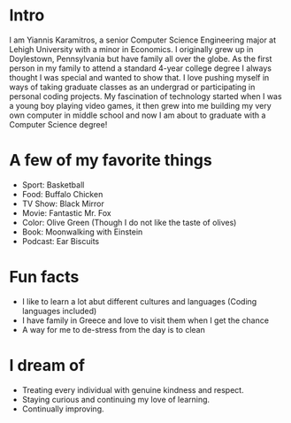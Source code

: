 # Intro

I am Yiannis Karamitros, a senior Computer Science Engineering major at Lehigh University with a minor in Economics. I originally grew up in Doylestown, Pennsylvania but have family all over the globe. As the first person in my family to attend a standard 4-year college degree I always thought I was special and wanted to show that. I love pushing myself in ways of taking graduate classes as an undergrad or participating in personal coding projects. My fascination of technology started when I was a young boy playing video games, it then grew into me building my very own computer in middle school and now I am about to graduate with a Computer Science degree!

# A few of my favorite things

- Sport: Basketball
- Food: Buffalo Chicken
- TV Show: Black Mirror
- Movie: Fantastic Mr. Fox
- Color: Olive Green (Though I do not like the taste of olives)
- Book: Moonwalking with Einstein 
- Podcast: Ear Biscuits

# Fun facts

- I like to learn a lot abut different cultures and languages (Coding languages included)
- I have family in Greece and love to visit them when I get the chance
- A way for me to de-stress from the day is to clean

# I dream of

- Treating every individual with genuine kindness and respect.
- Staying curious and continuing my love of learning.
- Continually improving.